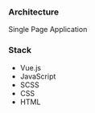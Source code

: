 ### **Architecture**

Single Page Application

### **Stack**

- Vue.js
- JavaScript
- SCSS
- CSS
- HTML
